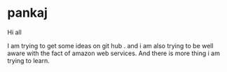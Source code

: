 # pankaj
Hi all

I am trying to get some ideas on git hub . and i am also trying to be well aware with the fact of amazon web services.
And there is more thing i am trying to learn. 
